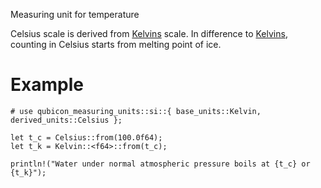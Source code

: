 Measuring unit for temperature

Celsius scale is derived from [Kelvins](crate::si::base_units::Kelvin) scale.
In difference to [Kelvins](crate::si::base_units::Kelvin), counting in Celsius starts from melting point of ice.

# Example
```
# use qubicon_measuring_units::si::{ base_units::Kelvin, derived_units::Celsius };

let t_c = Celsius::from(100.0f64);
let t_k = Kelvin::<f64>::from(t_c);

println!("Water under normal atmospheric pressure boils at {t_c} or {t_k}");
```